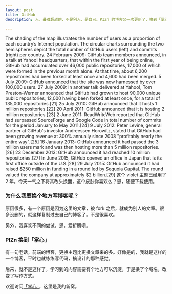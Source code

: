 ```yaml
---
layout: post
title: GitHub
description: 人，最难超越的，不是别人，是自己。PIZn 的博客又一次更新了，换到「掌心」这里。

---
```

The shading of the map illustrates the number of users as a proportion of each country’s Internet population. The circular charts surrounding the two hemispheres depict the total number of GitHub users (left) and commits (right) per country.
24 February 2009: GitHub team members announced, in a talk at Yahoo! headquarters, that within the first year of being online, GitHub had accumulated over 46,000 public repositories, 17,000 of which were formed in the previous month alone. At that time, about 6,200 repositories had been forked at least once and 4,600 had been merged.
5 July 2009: GitHub announced that the site was now harnessed by over 100,000 users.
27 July 2009: In another talk delivered at Yahoo!, Tom Preston-Werner announced that GitHub had grown to host 90,000 unique public repositories, 12,000 having been forked at least once, for a total of 135,000 repositories.[21]
25 July 2010: GitHub announced that it hosts 1 million repositories.[22]
20 April 2011: GitHub announced that it is hosting 2 million repositories.[23]
2 June 2011: ReadWriteWeb reported that GitHub had surpassed SourceForge and Google Code in total number of commits for the period January to May 2011.[24]
9 July 2012: Peter Levine, general partner at GitHub's investor Andreessen Horowitz, stated that GitHub had been growing revenue at 300% annually since 2008 "profitably nearly the entire way".[25]
16 January 2013: GitHub announced it had passed the 3 million users mark and was then hosting more than 5 million repositories.[26]
23 December 2013: GitHub announced it had reached 10 million repositories.[27]
In June 2015, GitHub opened an office in Japan that is its first office outside of the U.S.[28]
29 July 2015: GitHub announced it had raised $250 million in funding in a round led by Sequoia Capital. The round valued the company at approximately $2 billion.[29]
这个 violet 主题已经用了 2 年。今天一气之下将其改头换面，这个皮肤你喜欢么？恩，随便下载使用。

### 为什么我要换个地方写博客呢？

原因很多，有一个原因是因为这里的文章，被 fork 之后，就成为别人的文章。很多没删的，就这样复制过去自己的博客了。不是很喜欢。

另外，我喜欢不同的尝试，恩，爱折腾呗。

### PIZn 换到「掌心」

有一句老话，前端的博客，更换主题比更换文章来的多。好像是的，我就是这样的一个博客，平时也就练练写代码，搞设计的那种感觉。

后来，就不是这样了，学习到的内容需要有个地方可以沉淀，于是换了个域名，改变了写作方式。

欢迎访问<a href="http://www.zhanxin.info">「掌心」</a>，这里是我的新窝。